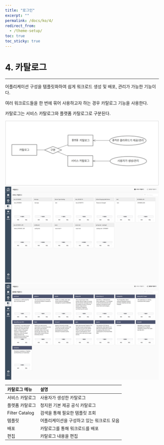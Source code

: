 ```yaml
---
title: "로그인"
excerpt: ""
permalink: /docs/ko/4/
redirect_from:
  - /theme-setup/
toc: true
toc_sticky: true
---
```


# 4. 카탈로그

---

어플리케이션 구성을 템플릿화하여 쉽게 워크로드 생성 및 배포, 관리가 가능한 기능이다.

여러 워크로드들을 한 번에 묶어 사용하고자 하는 경우 카탈로그 기능을 사용한다.

카탈로그는 서비스 카탈로그와 플랫폼 카탈로그로 구분된다.

![](/assets/KR/3.0.0/4_0.png)![](/assets/KR/3.0.0/4_1.png)![](/assets/KR/3.0.0/4_2.png)

| **카탈로그 메뉴** | **설명** |
| :--- | :--- |
| 서비스 카탈로그 | 사용자가 생성한 카탈로그 |
| 플렛폼 카탈로그 | 청지윈 기본 제공 공식 카탈로그 |
| Filter Catalog | 검색을 통해 필요한 템플릿 조회 |
| 템플릿 | 어플리케이션을 구성하고 있는 워크로드 모음 |
| 배포 | 카탈로그를 통해 워크로드를 배포 |
| 편집 | 카탈로그 내용을 편집 |
